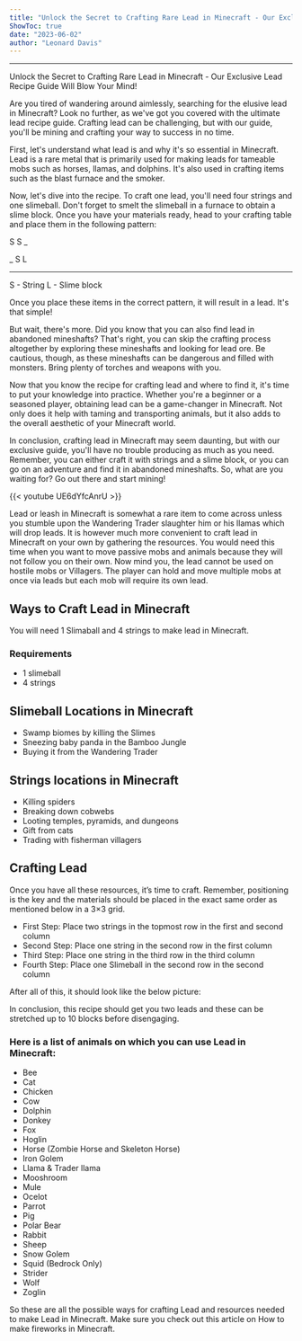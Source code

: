 ```yaml
---
title: "Unlock the Secret to Crafting Rare Lead in Minecraft - Our Exclusive Lead Recipe Guide Will Blow Your Mind!"
ShowToc: true 
date: "2023-06-02"
author: "Leonard Davis"
---
```

*****
Unlock the Secret to Crafting Rare Lead in Minecraft - Our Exclusive Lead Recipe Guide Will Blow Your Mind!

Are you tired of wandering around aimlessly, searching for the elusive lead in Minecraft? Look no further, as we've got you covered with the ultimate lead recipe guide. Crafting lead can be challenging, but with our guide, you'll be mining and crafting your way to success in no time. 

First, let's understand what lead is and why it's so essential in Minecraft. Lead is a rare metal that is primarily used for making leads for tameable mobs such as horses, llamas, and dolphins. It's also used in crafting items such as the blast furnace and the smoker. 

Now, let's dive into the recipe. To craft one lead, you'll need four strings and one slimeball. Don't forget to smelt the slimeball in a furnace to obtain a slime block. Once you have your materials ready, head to your crafting table and place them in the following pattern: 

S S _ 

_ S L 

_ _ _ 

S - String 
L - Slime block 

Once you place these items in the correct pattern, it will result in a lead. It's that simple! 

But wait, there's more. Did you know that you can also find lead in abandoned mineshafts? That's right, you can skip the crafting process altogether by exploring these mineshafts and looking for lead ore. Be cautious, though, as these mineshafts can be dangerous and filled with monsters. Bring plenty of torches and weapons with you. 

Now that you know the recipe for crafting lead and where to find it, it's time to put your knowledge into practice. Whether you're a beginner or a seasoned player, obtaining lead can be a game-changer in Minecraft. Not only does it help with taming and transporting animals, but it also adds to the overall aesthetic of your Minecraft world. 

In conclusion, crafting lead in Minecraft may seem daunting, but with our exclusive guide, you'll have no trouble producing as much as you need. Remember, you can either craft it with strings and a slime block, or you can go on an adventure and find it in abandoned mineshafts. So, what are you waiting for? Go out there and start mining!

{{< youtube UE6dYfcAnrU >}} 



Lead or leash in Minecraft is somewhat a rare item to come across unless you stumble upon the Wandering Trader slaughter him or his llamas which will drop leads. It is however much more convenient to craft lead in Minecraft on your own by gathering the resources. You would need this time when you want to move passive mobs and animals because they will not follow you on their own. Now mind you, the lead cannot be used on hostile mobs or Villagers. The player can hold and move multiple mobs at once via leads but each mob will require its own lead.
 
## Ways to Craft Lead in Minecraft
 
You will need 1 Slimaball and 4 strings to make lead in Minecraft.
 
### Requirements
 
- 1 slimeball
 - 4 strings

 
## Slimeball Locations in Minecraft
 
- Swamp biomes by killing the Slimes
 - Sneezing baby panda in the Bamboo Jungle
 - Buying it from the Wandering Trader

 
## Strings locations in Minecraft
 
- Killing spiders
 - Breaking down cobwebs
 - Looting temples, pyramids, and dungeons
 - Gift from cats
 - Trading with fisherman villagers

 
## Crafting Lead
 
Once you have all these resources, it’s time to craft. Remember, positioning is the key and the materials should be placed in the exact same order as mentioned below in a 3×3 grid.
 
- First Step: Place two strings in the topmost row in the first and second column
 - Second Step: Place one string in the second row in the first column
 - Third Step: Place one string in the third row in the third column
 - Fourth Step: Place one Slimeball in the second row in the second column

 
After all of this, it should look like the below picture:
 

 
In conclusion, this recipe should get you two leads and these can be stretched up to 10 blocks before disengaging.
 
### Here is a list of animals on which you can use Lead in Minecraft:
 
- Bee
 - Cat
 - Chicken
 - Cow
 - Dolphin
 - Donkey
 - Fox
 - Hoglin
 - Horse (Zombie Horse and Skeleton Horse)
 - Iron Golem
 - Llama & Trader llama
 - Mooshroom
 - Mule
 - Ocelot
 - Parrot
 - Pig
 - Polar Bear
 - Rabbit
 - Sheep
 - Snow Golem
 - Squid (Bedrock Only)
 - Strider
 - Wolf
 - Zoglin

 
So these are all the possible ways for crafting Lead and resources needed to make Lead in Minecraft. Make sure you check out this article on How to make fireworks in Minecraft.





